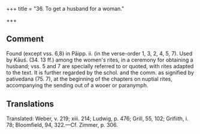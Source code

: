 +++
title = "36. To get a husband for a woman."

+++
## Comment
Found (except vss. 6,8) in Pāipp. ii. (in the verse-order 1, 3, 2, 4, 5, 7). Used by Kāuś. (34. 13 ff.) among the women's rites, in a ceremony for obtaining a husband; vss. 5 and 7 are specially referred to or quoted, with rites adapted to the text. It is further regarded by the schol. and the comm. as signified by pativedana (75. 7), at the beginning of the chapters on nuptial rites, accompanying the sending out of a wooer or paranymph.


## Translations
Translated: Weber, v. 219; xiii. 214; Ludwig, p. 476; Grill, 55, 102; Grifiith, i. 78; Bloomfield, 94, 322.—Cf. Zimmer, p. 306.
